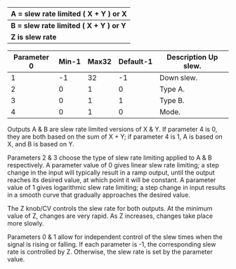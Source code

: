 
| **A = slew rate limited ( X + Y ) or X** |
|------------------------------------------|
| **B = slew rate limited ( X + Y ) or Y** |
| **Z is slew rate**                       |

<table>
<thead>
<tr class="header">
<th>
<strong>Parameter</strong> 0
</th>
<th>
<strong>Min</strong>-1
</th>
<th><strong>Max</strong>32</th>
<th><strong>Default</strong>-1</th>
<th><strong>Description</strong> Up slew.</th>
</tr>
</thead>
<tbody>
<tr class="odd">
<td>
1
</td>
<td>
-1
</td>
<td>
32
</td>
<td>
-1
</td>
<td>
Down slew.
</td>
</tr>
<tr class="even">
<td>
2
</td>
<td>
0
</td>
<td>
1
</td>
<td>
0
</td>
<td>
Type A.
</td>
</tr>
<tr class="odd">
<td>
3
</td>
<td>
0
</td>
<td>
1
</td>
<td>
1
</td>
<td>
Type B.
</td>
</tr>
<tr class="even">
<td>
4
</td>
<td>
0
</td>
<td>
1
</td>
<td>
0
</td>
<td>
Mode.
</td>
</tr>
</tbody>
</table>

Outputs A & B are slew rate limited versions of X & Y. If parameter 4 is 0, they are both based on the sum of X + Y; if
parameter 4 is 1, A is based on X, and B is based on Y.

Parameters 2 & 3 choose the type of slew rate limiting applied to A & B respectively. A parameter value of 0 gives
linear slew rate limiting; a step change in the input will typically result in a ramp output, until the output reaches
its desired value, at which point it will be constant. A parameter value of 1 gives logarithmic slew rate limiting; a
step change in input results in a smooth curve that gradually approaches the desired value.

The Z knob/CV controls the slew rate for both outputs. At the minimum value of Z, changes are very rapid. As Z
increases, changes take place more slowly.

Parameters 0 & 1 allow for independent control of the slew times when the signal is rising or falling. If each parameter
is -1, the corresponding slew rate is controlled by Z. Otherwise, the slew rate is set by the parameter value.
